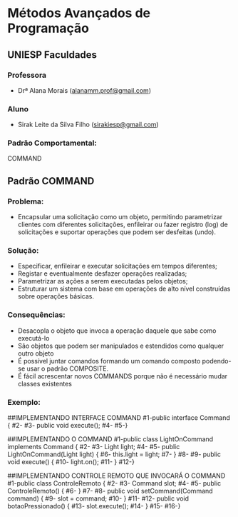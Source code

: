 # Métodos Avançados de Programação

## UNIESP Faculdades

### Professora

* Drª Alana Morais ([alanamm.prof@gmail.com](mailto:alanamm.prof@gmail.com))

### Aluno

* Sirak Leite da Silva Filho ([sirakiesp@gmail.com](mailto:sirakiesp@gmail.com))


### Padrão Comportamental: 

COMMAND


## Padrão COMMAND

### Problema: 

- Encapsular uma solicitação como um objeto, permitindo parametrizar clientes com diferentes solicitações, enfileirar ou fazer registro (log) de solicitações e suportar operações que podem ser desfeitas (undo).


### Solução: 

- Especificar, enfileirar e executar solicitações em tempos diferentes;
- Registar e eventualmente desfazer operações realizadas;
- Parametrizar as ações a serem executadas pelos objetos;
- Estruturar um sistema com base em operações de alto nível construídas sobre operações básicas.


### Consequências: 

- Desacopla o objeto que invoca a operação daquele que sabe como executá-lo
- São objetos que podem ser manipulados e estendidos como qualquer outro objeto
- É possível juntar comandos formando um comando composto podendo-se usar o padrão COMPOSITE.
- É fácil acrescentar novos COMMANDS  porque não é necessário mudar classes existentes


### Exemplo: 

##IMPLEMENTANDO INTERFACE COMMAND
#1-public interface Command {
#2-
#3-	public void execute();
#4-
#5-}


##IMPLEMENTANDO O COMMAND
#1-public class LightOnCommand implements Command { 
#2-
#3-	Light light;
#4-
#5-	public LightOnCommand(Light light) {
#6-		this.light = light;
#7-	}
#8-
#9-	public void execute() {
#10-		light.on();
#11-	}
#12-}

##IMPLEMENTANDO CONTROLE REMOTO QUE INVOCARÁ O COMMAND
#1-public class ControleRemoto { 
#2-
#3-	Command slot;
#4-
#5-	public ControleRemoto() {
#6-	}
#7-
#8-	public void setCommand(Command command) {
#9-		slot = command;
#10-	}
#11-
#12-	public void botaoPressionado() {
#13-		slot.execute();
#14-	}
#15-
#16-}


